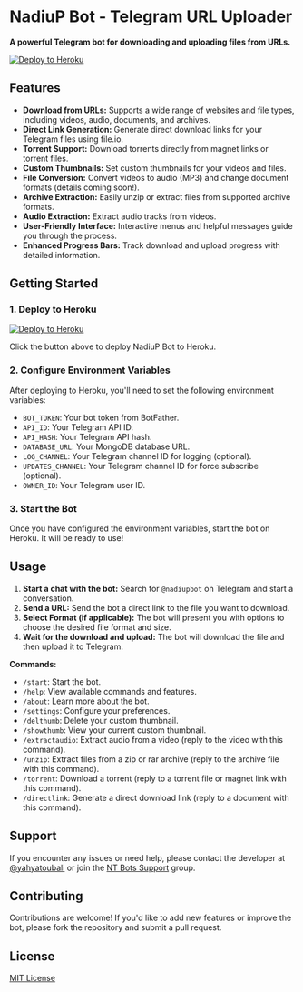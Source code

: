 # NadiuP Bot - Telegram URL Uploader

**A powerful Telegram bot for downloading and uploading files from URLs.**

[![Deploy to Heroku](https://www.herokucdn.com/deploy/button.svg)](https://heroku.com/deploy) 

## Features

* **Download from URLs:** Supports a wide range of websites and file types, including videos, audio, documents, and archives.
* **Direct Link Generation:** Generate direct download links for your Telegram files using file.io.
* **Torrent Support:** Download torrents directly from magnet links or torrent files.
* **Custom Thumbnails:** Set custom thumbnails for your videos and files.
* **File Conversion:**  Convert videos to audio (MP3) and change document formats (details coming soon!).
* **Archive Extraction:** Easily unzip or extract files from supported archive formats.
* **Audio Extraction:** Extract audio tracks from videos.
* **User-Friendly Interface:** Interactive menus and helpful messages guide you through the process.
* **Enhanced Progress Bars:**  Track download and upload progress with detailed information.

## Getting Started

### 1. Deploy to Heroku

[![Deploy to Heroku](https://www.herokucdn.com/deploy/button.svg)](https://heroku.com/deploy) 

Click the button above to deploy NadiuP Bot to Heroku. 

### 2. Configure Environment Variables

After deploying to Heroku, you'll need to set the following environment variables:

* `BOT_TOKEN`: Your bot token from BotFather.
* `API_ID`: Your Telegram API ID.
* `API_HASH`: Your Telegram API hash.
* `DATABASE_URL`: Your MongoDB database URL.
* `LOG_CHANNEL`: Your Telegram channel ID for logging (optional).
* `UPDATES_CHANNEL`: Your Telegram channel ID for force subscribe (optional).
* `OWNER_ID`: Your Telegram user ID.

### 3. Start the Bot

Once you have configured the environment variables, start the bot on Heroku. It will be ready to use!

## Usage

1. **Start a chat with the bot:** Search for `@nadiupbot` on Telegram and start a conversation.
2. **Send a URL:** Send the bot a direct link to the file you want to download.
3. **Select Format (if applicable):** The bot will present you with options to choose the desired file format and size.
4. **Wait for the download and upload:** The bot will download the file and then upload it to Telegram. 

**Commands:**

* `/start`: Start the bot.
* `/help`: View available commands and features.
* `/about`:  Learn more about the bot.
* `/settings`: Configure your preferences. 
* `/delthumb`: Delete your custom thumbnail.
* `/showthumb`: View your current custom thumbnail.
* `/extractaudio`: Extract audio from a video (reply to the video with this command).
* `/unzip`: Extract files from a zip or rar archive (reply to the archive file with this command). 
* `/torrent`:  Download a torrent (reply to a torrent file or magnet link with this command).
* `/directlink`:  Generate a direct download link (reply to a document with this command).

## Support

If you encounter any issues or need help, please contact the developer at [@yahyatoubali](https://t.me/yahyatoubali) or join the [NT Bots Support](https://t.me/NT_BOTS_SUPPORT) group.

## Contributing

Contributions are welcome! If you'd like to add new features or improve the bot, please fork the repository and submit a pull request.

## License

[MIT License](LICENSE)
